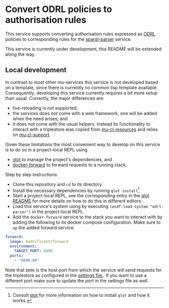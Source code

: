 # Convert ODRL policies to authorisation rules

This service supports converting authorisation rules expressed as [ODRL](https://www.w3.org/TR/odrl-model/) policies to corresponding rules for the [sparql-parser](https://github.com/mu-semtech/sparql-parser) service.

This service is currently under development, this README will be extended along the way.


## Local development
In contrast to most other mu-services this service is not developed based on a template, since there is currently no common lisp template available. Consequently, developing this service currently requires a bit more setup than usual. Currently, the major differences are:

- live-reloading is *not* supported;
- the services does *not* come with a web framework, one will be added when the need arises; and
- it does not come with the usual helpers. Instead its functionality to interact with a triplestore was copied from [mu-cl-resources](https://github.com/mu-semtech/mu-cl-resources) and relies on [mu-cl-support](https://github.com/mu-semtech/mu-cl-support).

Given these limitations the most convenient way to develop on this service is to do so in a project-local REPL using
- [qlot](https://github.com/fukamachi/qlot) to manage the project's dependencies, and
- [docker-forward](https://github.com/madnificent/docker-forward) to forward requests to a running stack.

Step by step instructions:
- Clone this repository and `cd` to its directory.
- Install the necessary dependencies by running `qlot install`[^2]
- Start a project-local REPL, see the corresponding entry in the [qlot README](https://github.com/fukamachi/qlot?tab=readme-ov-file#working-with-slime) for more details on how to do this in different editors.
- Load this service's system using by executing `(asdf:load-system "odrl-parser")` in the project-local REPL.
- Add the `docker-forward` service to the stack you want to interact with by adding the following to its docker compose configuration. Make sure to `up` the added forward service.

```yaml
forward:
  image: madnificent/forward
  environment:
    TARGET_PORT: 8890
  ports:
    - "8896:80"
```

Note that `8896` is the host port from which the service will send requests for the triplestore as configured in the [settings file.](https://github.com/lblod/odrl-parser-service/blob/feat/initial-implementation/settings.lisp#L26). If you want to use a different port make sure to update the port in the settings file as well.


[^1]: Since the service is still in the alpha development phase no tagged version is currently available.

[^2]: Consult [qlot](https://github.com/fukamachi/qlot) for more information on how to install `qlot` and how it works.
